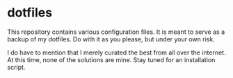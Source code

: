 # dotfiles

This repository contains various configuration files. It is meant to serve as a backup of my dotfiles. Do with it as you please, but under your own risk.

I do have to mention that I merely curated the best from all over the internet. At this time, none of the solutions are mine. Stay tuned for an installation script.
